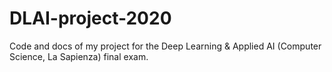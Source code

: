 # DLAI-project-2020
Code and docs of my project for the Deep Learning &amp; Applied AI (Computer Science, La Sapienza) final exam.  
